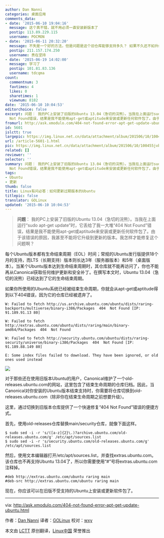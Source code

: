 ```yaml
---
author: Dan Nanni
categories: 桌面应用
comments_data:
- date: '2015-06-10 19:04:16'
  message: 这个真不错，就不用必须一直安装新版本了
  postip: 113.89.229.115
  username: POCMON
- date: '2015-06-11 20:32:20'
  message: 不失是一个好的方法，但是问题是这个旧仓库能够支持多久？ 如果不久还不如升级。
  postip: 211.157.174.250
  username: 贵在坚持
- date: '2015-06-19 14:02:00'
  message: 学习了
  postip: 101.81.83.136
  username: tdcqma
count:
  commentnum: 3
  favtimes: 4
  likes: 0
  sharetimes: 1
  viewnum: 8182
date: '2015-06-10 10:04:53'
editorchoice: false
excerpt: 问题： 我的PC上安装了旧版的Ubuntu 13.04（急切的浣熊）。当我在上面运行sudo apt-get update时，它丢给了我一大堆404
  Not Found错误，结果是我不能使用apt-get或aptitude来安装或更新任何软件包了。由于该错误的原因，我甚至不能将它升级到更新的版本。我怎样才能修复这个问题啊？  每个Ubuntu版本都有生命结束周期（EOL）时间；常规的Ubuntu发行版提供18个月的支持，而LTS（长期支持）版本则长达3年（服务器版本）和5年（桌面版本）。当某个Ubuntu版本达到生命结束周期时，其仓库就不能再访问了，你也不能再从Canonical获取任何维护更
fromurl: http://ask.xmodulo.com/404-not-found-error-apt-get-update-ubuntu.html
id: 5601
islctt: true
largepic: https://img.linux.net.cn/data/attachment/album/201506/10/100455jvbe66lhzzl2rgg8.jpg
url: /article-5601-1.html
pic: https://img.linux.net.cn/data/attachment/album/201506/10/100455jvbe66lhzzl2rgg8.jpg.thumb.jpg
related: []
reviewer: ''
selector: ''
summary: 问题： 我的PC上安装了旧版的Ubuntu 13.04（急切的浣熊）。当我在上面运行sudo apt-get update时，它丢给了我一大堆404
  Not Found错误，结果是我不能使用apt-get或aptitude来安装或更新任何软件包了。由于该错误的原因，我甚至不能将它升级到更新的版本。我怎样才能修复这个问题啊？  每个Ubuntu版本都有生命结束周期（EOL）时间；常规的Ubuntu发行版提供18个月的支持，而LTS（长期支持）版本则长达3年（服务器版本）和5年（桌面版本）。当某个Ubuntu版本达到生命结束周期时，其仓库就不能再访问了，你也不能再从Canonical获取任何维护更
tags:
- Ubuntu
- 更新
thumb: false
title: Linux有问必答：如何更新过期版本的Ubuntu
titlepic: false
translator: GOLinux
updated: '2015-06-10 10:04:53'
---
```



> 
> **问题**： 我的PC上安装了旧版的Ubuntu 13.04（急切的浣熊）。当我在上面运行“sudo apt-get update”时，它丢给了我一大堆“404 Not Found”错误，结果是我不能使用apt-get或aptitude来安装或更新任何软件包了。由于该错误的原因，我甚至不能将它升级到更新的版本。我怎样才能修复这个问题啊？
> 
> 
> 


每个Ubuntu版本都有生命结束周期（EOL）时间；常规的Ubuntu发行版提供18个月的支持，而LTS（长期支持）版本则长达3年（服务器版本）和5年（桌面版本）。当某个Ubuntu版本达到生命结束周期时，其仓库就不能再访问了，你也不能再从Canonical获取任何维护更新和安全补丁。在撰写本文时，Ubuntu 13.04（急切的浣熊）已经达到了它的生命结束周期。


如果你所使用的Ubuntu系统已经被结束生命周期，你就会从apt-get或aptitude得到以下404错误，因为它的仓库已经被遗弃了。



```
W: Failed to fetch http://us.archive.ubuntu.com/ubuntu/dists/raring-backports/multiverse/binary-i386/Packages  404  Not Found [IP: 91.189.91.13 80]

W: Failed to fetch http://extras.ubuntu.com/ubuntu/dists/raring/main/binary-amd64/Packages  404  Not Found

W: Failed to fetch http://security.ubuntu.com/ubuntu/dists/raring-security/universe/binary-i386/Packages  404  Not Found [IP: 91.189.88.149 80]

E: Some index files failed to download. They have been ignored, or old ones used instead

```

![](/data/attachment/album/201506/10/100455jvbe66lhzzl2rgg8.jpg)


对于那些还在使用旧版本Ubuntu的用户，Canonical维护了一个old-releases.ubuntu.com的网站，这里包含了结束生命周期的仓库归档。因此，当Canonical对你安装的Ubuntu版本结束支持时，你需要将仓库切换到old-releases.ubuntu.com（除非你在结束生命周期之前想要升级）。


这里，通过切换到旧版本仓库提供了一个快速修复“404 Not Found”错误的便捷方式。


首先，使用old-releases仓库替换main/security仓库，就像下面这样。



```
$ sudo sed -i -r 's/([a-z]{2}\.)?archive.ubuntu.com/old-releases.ubuntu.com/g' /etc/apt/sources.list
$ sudo sed -i -r 's/security.ubuntu.com/old-releases.ubuntu.com/g' /etc/apt/sources.list

```

然后，使用文本编辑器打开/etc/apt/sources.list，并查找extras.ubuntu.com。该仓库也不再支持Ubuntu 13.04了，所以你需要使用“#”号将extras.ubuntu.com注释掉。



```
#deb http://extras.ubuntu.com/ubuntu raring main
#deb-src http://extras.ubuntu.com/ubuntu raring main

```

现在，你应该可以在旧版不受支持的Ubuntu上安装或更新软件包了。




---


via: <http://ask.xmodulo.com/404-not-found-error-apt-get-update-ubuntu.html>


作者：[Dan Nanni](http://ask.xmodulo.com/author/nanni) 译者：[GOLinux](https://github.com/GOLinux) 校对：[wxy](https://github.com/wxy)


本文由 [LCTT](https://github.com/LCTT/TranslateProject) 原创翻译，[Linux中国](https://linux.cn/) 荣誉推出